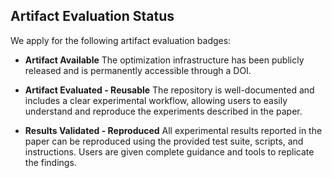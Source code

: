 ## Artifact Evaluation Status

We apply for the following artifact evaluation badges:

- **Artifact Available**
  The optimization infrastructure has been publicly released and is permanently accessible through a DOI.

- **Artifact Evaluated - Reusable**
  The repository is well-documented and includes a clear experimental workflow, allowing users to easily understand and reproduce the experiments described in the paper.

- **Results Validated - Reproduced**
  All experimental results reported in the paper can be reproduced using the provided test suite, scripts, and instructions. Users are given complete guidance and tools to replicate the findings.
